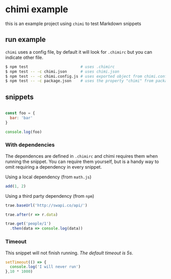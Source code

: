 # chimi example

this is an example project using `chimi` to test Markdown snippets

## run example

`chimi` uses a config file, by default it will look for `.chimirc` but you can indicate other file.

```bash
$ npm test                       # uses .chimirc
$ npm test -- -c chimi.json      # uses chimi.json
$ npm test -- -c chimi.config.js # uses exported object from chimi.config.js
$ npm test -- -c package.json    # uses the property "chimi" from package.json
```


## snippets


```javascript
```


```js
const foo = {
  bar: 'bar'
}

console.log(foo)
```

### With dependencies

The dependences are defined in `.chimirc` and chimi requires them when running the snippet.
You can require them yourself, but is a handy way to omit requiring a dependency in every snippet.

Using a local dependency (from `math.js`)
```js
add(1, 2)
```

Using a third party dependency (from `npm`)
```javascript
trae.baseUrl('http://swapi.co/api/')

trae.after(r => r.data)

trae.get('people/1')
  .then(data => console.log(data))
```

### Timeout

This snippet will not finish running. _The default timeout is 5s_.

```js
setTimeout(() => {
  console.log('I will never run')
},10 * 1000)

